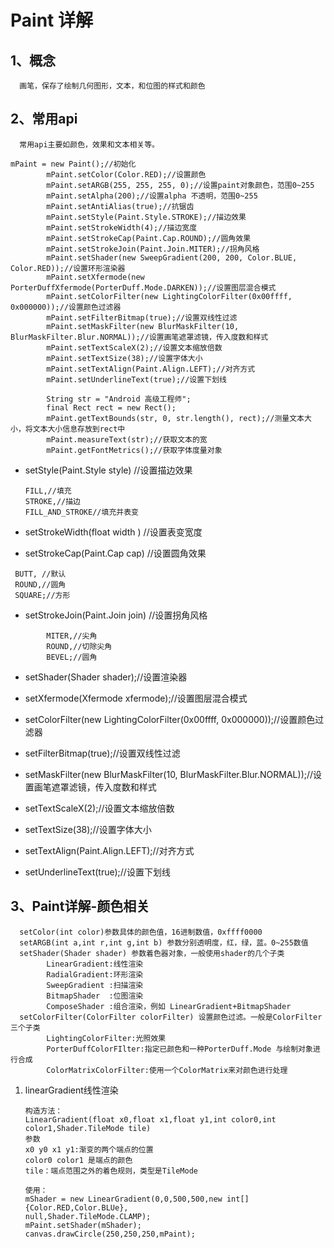 # Paint 详解
## 1、概念
      画笔，保存了绘制几何图形，文本，和位图的样式和颜色
      
## 2、常用api
      常用api主要如颜色，效果和文本相关等。
~~~
mPaint = new Paint();//初始化
        mPaint.setColor(Color.RED);//设置颜色
        mPaint.setARGB(255, 255, 255, 0);//设置paint对象颜色，范围0~255
        mPaint.setAlpha(200);//设置alpha 不透明，范围0~255
        mPaint.setAntiAlias(true);//抗锯齿
        mPaint.setStyle(Paint.Style.STROKE);//描边效果
        mPaint.setStrokeWidth(4);//描边宽度
        mPaint.setStrokeCap(Paint.Cap.ROUND);//圆角效果
        mPaint.setStrokeJoin(Paint.Join.MITER);//拐角风格
        mPaint.setShader(new SweepGradient(200, 200, Color.BLUE, Color.RED));//设置环形渲染器
        mPaint.setXfermode(new PorterDuffXfermode(PorterDuff.Mode.DARKEN));//设置图层混合模式
        mPaint.setColorFilter(new LightingColorFilter(0x00ffff, 0x000000));//设置颜色过滤器
        mPaint.setFilterBitmap(true);//设置双线性过滤
        mPaint.setMaskFilter(new BlurMaskFilter(10, BlurMaskFilter.Blur.NORMAL));//设置画笔遮罩滤镜，传入度数和样式
        mPaint.setTextScaleX(2);//设置文本缩放倍数
        mPaint.setTextSize(38);//设置字体大小
        mPaint.setTextAlign(Paint.Align.LEFT);//对齐方式
        mPaint.setUnderlineText(true);//设置下划线

        String str = "Android 高级工程师";
        final Rect rect = new Rect();
        mPaint.getTextBounds(str, 0, str.length(), rect);//测量文本大小，将文本大小信息存放到rect中
        mPaint.measureText(str);//获取文本的宽
        mPaint.getFontMetrics();//获取字体度量对象
~~~

* setStyle(Paint.Style style) //设置描边效果
   ~~~  
   FILL,//填充
   STROKE,//描边
   FILL_AND_STROKE//填充并表变
   ~~~

* setStrokeWidth(float width ) //设置表变宽度
 
* setStrokeCap(Paint.Cap cap) //设置圆角效果
            
~~~
 BUTT, //默认
 ROUND,//圆角
 SQUARE;//方形
~~~
* setStrokeJoin(Paint.Join join) //设置拐角风格     

~~~
        MITER,//尖角
        ROUND,//切除尖角
        BEVEL;//圆角
~~~
* setShader(Shader shader);//设置渲染器

* setXfermode(Xfermode xfermode);//设置图层混合模式

* setColorFilter(new LightingColorFilter(0x00ffff, 0x000000));//设置颜色过滤器

* setFilterBitmap(true);//设置双线性过滤

* setMaskFilter(new BlurMaskFilter(10, BlurMaskFilter.Blur.NORMAL));//设置画笔遮罩滤镜，传入度数和样式

* setTextScaleX(2);//设置文本缩放倍数

* setTextSize(38);//设置字体大小

* setTextAlign(Paint.Align.LEFT);//对齐方式

* setUnderlineText(true);//设置下划线

## 3、Paint详解-颜色相关

      setColor(int color)参数具体的颜色值，16进制数值，0xffff0000
      setARGB(int a,int r,int g,int b) 参数分别透明度，红，绿，蓝。0~255数值
      setShader(Shader shader) 参数着色器对象，一般使用shader的几个子类
            LinearGradient:线性渲染
            RadialGradient:环形渲染
            SweepGradient :扫描渲染
            BitmapShader  :位图渲染
            ComposeShader :组合渲染，例如 LinearGradient+BitmapShader 
      setColorFilter(ColorFilter colorFilter) 设置颜色过滤。一般是ColorFilter三个子类
            LightingColorFilter:光照效果
            PorterDuffColorFIlter:指定已颜色和一种PorterDuff.Mode 与绘制对象进行合成
            ColorMatrixColorFilter:使用一个ColorMatrix来对颜色进行处理
1. linearGradient线性渲染
        
       构造方法：
       LinearGradient(float x0,float x1,float y1,int color0,int color1,Shader.TileMode tile)
       参数
       x0 y0 x1 y1:渐变的两个端点的位置
       color0 color1 是端点的颜色
       tile：端点范围之外的着色规则，类型是TileMode
       
       使用：
       mShader = new LinearGradient(0,0,500,500,new int[]{Color.RED,Color.BLUe},
       null,Shader.TileMode.CLAMP);
       mPaint.setShader(mShader);
       canvas.drawCircle(250,250,250,mPaint);

























